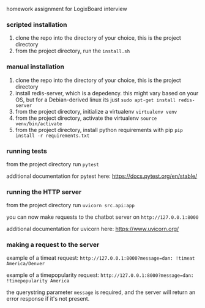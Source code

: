 homework assignment for LogixBoard interview

### scripted installation

1. clone the repo into the directory of your choice, this is the project directory
2. from the project directory, run the `install.sh`

### manual installation

1. clone the repo into the directory of your choice, this is the project directory
2. install redis-server, which is a depedency. this might vary based on your OS, but for a Debian-derived linux its just `sudo apt-get install redis-server`
3. from the project directory, initialize a virtualenv `virtualenv venv`
4. from the project directory, activate the virtualenv `source venv/bin/activate`
5. from the project directory, install python requirements with pip `pip install -r requirements.txt`

### running tests

from the project directory run `pytest`

additional documentation for pytest here: https://docs.pytest.org/en/stable/

### running the HTTP server

from the project directory run `uvicorn src.api:app`

you can now make requests to the chatbot server on `http://127.0.0.1:8000`

additional documentation for uvicorn here: https://www.uvicorn.org/

### making a request to the server

example of a timeat request: `http://127.0.0.1:8000?message=dan: !timeat America/Denver`

example of a timepopularity request: `http://127.0.0.1:8000?message=dan: !timepopularity America`

the querystring parameter `message` is required, and the server will return an error response if it's not present. 
